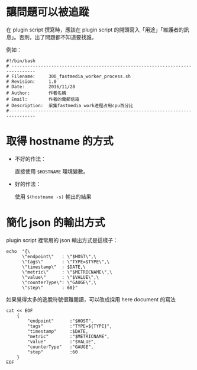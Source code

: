 # 讓問題可以被追蹤

在 plugin script 撰寫時，應該在 plugin script 的開頭寫入「用途」「維護者的訊息」。否則，出了問題都不知道要找誰。

例如：
```
#!/bin/bash
# -------------------------------------------------------------------------------
# Filename:     300_fastmedia_worker_process.sh
# Revision:     1.0
# Date:         2016/11/28
# Author:       作者名稱
# Email:        作者的電郵信箱
# Description:  采集fastmedia work进程占用cpu百分比
#--------------------------------------------------------------------------------
```

# 取得 hostname 的方式

* 不好的作法：

  直接使用 ```$HOSTNAME``` 環境變數。

* 好的作法：
  
  使用 ```$(hostname -s)``` 輸出的結果

# 簡化 json 的輸出方式

plugin script 裡常用的 json 輸出方式是這樣子：
```
echo  "{\
      \"endpoint\"   : \"$HOST\",\
      \"tags\"       : \"TYPE=$TYPE\",\
      \"timestamp\"  : $DATE,\
      \"metric\"     : \"$METRICNAME\",\
      \"value\"      : \"$VALUE\",\
      \"counterType\": \"GAUGE\",\
      \"step\"       : 60}"
```
如果覺得太多的逸脫符號很難閱讀，可以改成採用 here document 的寫法
```
cat << EOF
    {
        "endpoint"      :"$HOST",
        "tags"          :"TYPE=${TYPE}",
        "timestamp"     :$DATE,
        "metric"        :"$METRICNAME",
        "value"         :"$VALUE",
        "counterType"   :"GAUGE",
        "step"          :60
    }
EOF

```